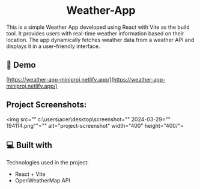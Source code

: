 <h1 align="center" id="title">Weather-App</h1>

<p id="description">This is a simple Weather App developed using React with Vite as the build tool. It provides users with real-time weather information based on their location. The app dynamically fetches weather data from a weather API and displays it in a user-friendly interface.</p>

<h2>🚀 Demo</h2>

[https://weather-app-miniproj.netlify.app/](https://weather-app-miniproj.netlify.app/)

<h2>Project Screenshots:</h2>

<img src="" c:\users\acer\desktop\screenshot="" 2024-03-29="" 194114.png""="" alt="project-screenshot" width="400" height="400/">

  
  
<h2>💻 Built with</h2>

Technologies used in the project:

*   React + Vite
*   OpenWeatherMap API
